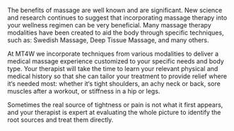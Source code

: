 <!-- 
Page content for Massage page
 -->


The benefits of massage are well known and are significant. New science and research continues to suggest that incorporating massage therapy into your wellness regimen can be very beneficial. Many massage therapy modalities have been created to aid the body through specific techniques, such as: Swedish Massage, Deep Tissue Massage, and many others.

At MT4W we incorporate techniques from various modalities to deliver a medical massage experience customized to your specific needs and body type. Your therapist will take the time to learn your relevant physical and medical history so that she can tailor your treatment to provide relief where it‘s needed most: whether it‘s tight shoulders, an achy neck or back, sore muscles after a workout, or stiffness in a hip or legs.

Sometimes the real source of tightness or pain is not what it first appears, and your therapist is expert at evaluating the whole picture to identify the root sources and treat them directly.